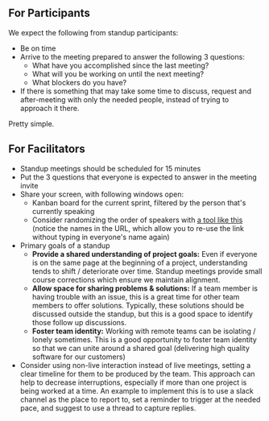 ## For Participants

We expect the following from standup participants:

* Be on time
* Arrive to the meeting prepared to answer the following 3 questions:
  * What have you accomplished since the last meeting?
  * What will you be working on until the next meeting?
  * What blockers do you have?
* If there is something that may take some time to discuss, request and
  after-meeting with only the needed people, instead of trying to approach it
  there.

Pretty simple.

## For Facilitators

* Standup meetings should be scheduled for 15 minutes
* Put the 3 questions that everyone is expected to answer in the meeting invite
* Share your screen, with following windows open:
  * Kanban board for the current sprint, filtered by the person that's currently speaking
  * Consider randomizing the order of speakers with [a tool like this](https://www.browserling.com/tools/random-lines?input=Jack%0AJill%0ADiane) (notice the names in the URL, which allow you to re-use the link without typing in everyone's name again)
* Primary goals of a standup
  * **Provide a shared understanding of project goals:** Even if everyone is on the same page at the beginning of a project, understanding tends to shift / deteriorate over time. Standup meetings provide small course corrections which ensure we maintain alignment.
  * **Allow space for sharing problems & solutions:** If a team member is having trouble with an issue, this is a great time for other team members to offer solutions. Typically, these solutions should be discussed outside the standup, but this is a good space to identify those follow up discussions.
  * **Foster team identity:** Working with remote teams can be isolating / lonely sometimes. This is a good opportunity to foster team identity so that we can unite around a shared goal (delivering high quality software for our customers)
* Consider using non-live interaction instead of live meetings, setting a clear
  timeline for them to be produced by the team.
  This approach can help to decrease interruptions, especially if more than one
  project is being worked at a time.
  An example to implement this is to use a slack channel as the place to report
  to, set a reminder to trigger at the needed pace, and suggest to use a thread
  to capture replies.
